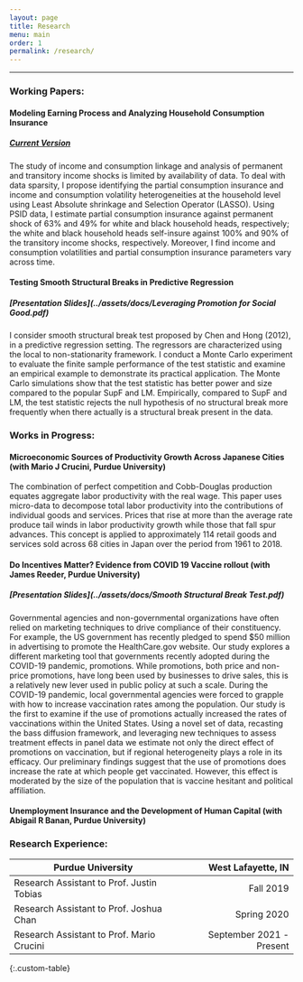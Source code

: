 ```yaml
---
layout: page
title: Research
menu: main
order: 1
permalink: /research/
---
```

***
### Working Papers:

#### Modeling Earning Process and Analyzing Household Consumption Insurance
##### [Current Version](../assets/docs/Daniel_jmp_1.pdf)

The study of income and consumption linkage and analysis of permanent and transitory income shocks is limited by availability of data. To deal with data sparsity, I propose identifying the partial consumption insurance and income and consumption volatility heterogeneities at the household level using Least Absolute shrinkage and Selection Operator (LASSO). Using PSID data, I estimate partial consumption insurance against permanent shock of 63% and 49% for white and black household heads, respectively; the white and black household heads self-insure against 100% and 90% of the transitory income shocks, respectively. Moreover, I find income and consumption volatilities and partial consumption insurance parameters vary across time.

#### Testing Smooth Structural Breaks in Predictive Regression
##### [Presentation Slides](../assets/docs/Leveraging Promotion for Social Good.pdf)

I consider smooth structural break test proposed by Chen and Hong (2012), in a predictive regression setting. The regressors are characterized using the local to non-stationarity framework. I conduct a Monte Carlo experiment to evaluate the finite sample performance of the test statistic and examine an empirical example to demonstrate its practical application. The Monte Carlo simulations show that the test statistic has better power and size compared to the popular SupF and LM. Empirically, compared to SupF and LM, the test statistic rejects the null hypothesis of no structural break more frequently when there actually is a structural break present in the data. 

### Works in Progress:

#### Microeconomic Sources of Productivity Growth Across Japanese Cities (with Mario J Crucini, Purdue University)

The combination of perfect competition and Cobb-Douglas production equates aggregate labor productivity with the real wage. This paper uses micro-data to decompose total labor productivity into the contributions of individual goods and services. Prices that rise at more than the average rate produce tail winds in labor productivity growth while those that fall spur advances. This concept is applied to approximately 114 retail goods and services sold across 68 cities in Japan over the period from 1961 to 2018.

#### Do Incentives Matter? Evidence from COVID 19 Vaccine rollout (with James Reeder, Purdue University)
##### [Presentation Slides](../assets/docs/Smooth Structural Break Test.pdf)

Governmental agencies and non-governmental organizations have often relied on marketing techniques to drive compliance of their constituency. For example, the US government has recently pledged to spend $50 million in advertising to promote the HealthCare.gov website. Our study explores a different marketing tool that governments recently adopted during the COVID-19 pandemic, promotions. While promotions, both price and non-price promotions, have long been used by businesses to drive sales, this is a relatively new lever used in public policy at such a scale. During the COVID-19 pandemic, local governmental agencies were forced to grapple with how to increase vaccination rates among the population. Our study is the first to examine if the use of promotions actually increased the rates of vaccinations within the United States. Using a novel set of data, recasting the bass diffusion framework, and leveraging new techniques to assess treatment effects in panel data we estimate not only the direct effect of promotions on vaccination, but if regional heterogeneity plays a role in its efficacy. Our preliminary findings suggest that the use of promotions does increase the rate at which people get vaccinated. However, this effect is moderated by the size of the population that is vaccine hesitant and political affiliation.  

#### Unemployment Insurance and the Development of Human Capital (with Abigail R Banan, Purdue University)

### Research Experience:

| Purdue University | West Lafayette, IN |
| ----------- | ----------: |
| Research Assistant to Prof. Justin Tobias | Fall 2019 |
| Research Assistant to Prof. Joshua Chan   | Spring 2020 |
| Research Assistant to Prof. Mario Crucini | September 2021 - Present | 
{:.custom-table}


